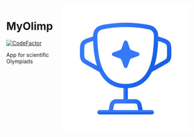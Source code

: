 <img src="https://raw.githubusercontent.com/RambleTOT/MyOlimp/main/app/src/main/res/drawable/icon.png" width="336" align="right" hspace="20">

# MyOlimp

[![CodeFactor](https://www.codefactor.io/repository/github/rambletot/myolimp/badge)](https://www.codefactor.io/repository/github/rambletot/myolimp)

App for scientific Olympiads

